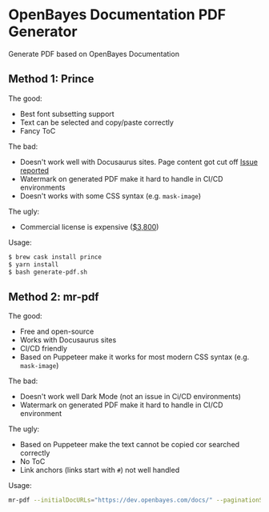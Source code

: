 # OpenBayes Documentation PDF Generator

Generate PDF based on OpenBayes Documentation

## Method 1: Prince

The good:

- Best font subsetting support
- Text can be selected and copy/paste correctly
- Fancy ToC

The bad:

- Doesn't work well with Docusaurus sites. Page content got cut off [Issue reported](https://www.princexml.com/forum/topic/4608)
- Watermark on generated PDF make it hard to handle in CI/CD environments
- Doesn't works with some CSS syntax (e.g. `mask-image`)

The ugly:

- Commercial license is expensive ([$3,800](https://www.princexml.com/purchase/))

Usage:

```bash
$ brew cask install prince
$ yarn install
$ bash generate-pdf.sh
```

## Method 2: mr-pdf

The good:

- Free and open-source
- Works with Docusaurus sites
- CI/CD friendly
- Based on Puppeteer make it works for most modern CSS syntax (e.g. `mask-image`)


The bad:

- Doesn't work well Dark Mode (not an issue in Ci/CD environments)
- Watermark on generated PDF make it hard to handle in CI/CD environment

The ugly:

- Based on Puppeteer make the text cannot be copied cor searched correctly
- No ToC
- Link anchors (links start with `#`) not well handled

Usage:

```bash
mr-pdf --initialDocURLs="https://dev.openbayes.com/docs/" --paginationSelector=".pagination-nav__item--next > a" --contentSelector="article"
```
